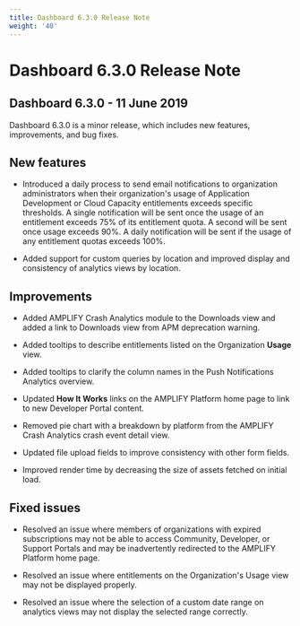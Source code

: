 ```yaml
---
title: Dashboard 6.3.0 Release Note
weight: '40'
---
```


# Dashboard 6.3.0 Release Note

## Dashboard 6.3.0 - 11 June 2019

Dashboard 6.3.0 is a minor release, which includes new features, improvements, and bug fixes.

## New features

* Introduced a daily process to send email notifications to organization administrators when their organization's usage of Application Development or Cloud Capacity entitlements exceeds specific thresholds. A single notification will be sent once the usage of an entitlement exceeds 75% of its entitlement quota. A second will be sent once usage exceeds 90%. A daily notification will be sent if the usage of any entitlement quotas exceeds 100%.

* Added support for custom queries by location and improved display and consistency of analytics views by location.

## Improvements

* Added AMPLIFY Crash Analytics module to the Downloads view and added a link to Downloads view from APM deprecation warning.

* Added tooltips to describe entitlements listed on the Organization **Usage** view.

* Added tooltips to clarify the column names in the Push Notifications Analytics overview.

* Updated **How It Works** links on the AMPLIFY Platform home page to link to new Developer Portal content.

* Removed pie chart with a breakdown by platform from the AMPLIFY Crash Analytics crash event detail view.

* Updated file upload fields to improve consistency with other form fields.

* Improved render time by decreasing the size of assets fetched on initial load.

## Fixed issues

* Resolved an issue where members of organizations with expired subscriptions may not be able to access Community, Developer, or Support Portals and may be inadvertently redirected to the AMPLIFY Platform home page.

* Resolved an issue where entitlements on the Organization's Usage view may not be displayed properly.

* Resolved an issue where the selection of a custom date range on analytics views may not display the selected range correctly.
